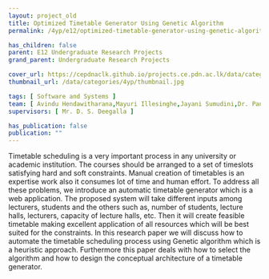```yaml
---
layout: project_old
title: Optimized Timetable Generator Using Genetic Algorithm
permalink: /4yp/e12/optimized-timetable-generator-using-genetic-algorithm

has_children: false
parent: E12 Undergraduate Research Projects
grand_parent: Undergraduate Research Projects

cover_url: https://cepdnaclk.github.io/projects.ce.pdn.ac.lk/data/categories/4yp/cover_page.jpg
thumbnail_url: /data/categories/4yp/thumbnail.jpg

tags: [	Software and Systems ]
team: [ Avindu Hendawitharana,Mayuri Illesinghe,Jayani Sumudini,Dr. Pantaleon Perera ]
supervisors: [ Mr. D. S. Deegalla ]

has_publication: false
publication: ""
---
```


Timetable scheduling is a very important process in any university or academic institution. The courses should be arranged to a set of timeslots satisfying hard and soft constraints. Manual creation of timetables is an expertise work also it consumes lot of time and human effort. To address all these problems, we introduce an automatic timetable generator which is a web application. The proposed system will take different inputs among lecturers, students and the others such as, number of students, lecture halls, lecturers, capacity of lecture halls, etc. Then it will create feasible timetable making excellent application of all resources which will be best suited for the constraints. In this research paper we will discuss how to automate the timetable scheduling process using Genetic algorithm which is a heuristic approach. Furthermore this paper deals with how to select the algorithm and how to design the conceptual architecture of a timetable generator.

